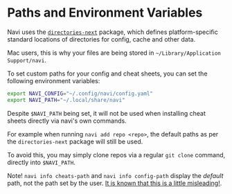 # Paths and Environment Variables

Navi uses the [`directories-next`](https://crates.io/crates/directories-next) package, which 
defines platform-specific standard locations of directories for config, cache and other data.

Mac users, this is why your files are being stored in `~/Library/Application Support/navi`.

To set custom paths for your config and cheat sheets, you can set the following
environment variables:

```zsh
export NAVI_CONFIG="~/.config/navi/config.yaml"
export NAVI_PATH="~/.local/share/navi"
```
Despite `$NAVI_PATH` being set, it will not be used when installing cheat
sheets directly via navi's own commands. 

For example when running `navi add repo <repo>`, the default paths as per the `directories-next` 
package will still be used.

To avoid this, you may simply clone repos via a regular `git clone` command,
directly into `$NAVI_PATH`.

Note! `navi info cheats-path` and `navi info config-path` display the *default* path, not 
the path set by the user. [It is known that this is a little misleading!](https://github.com/denisidoro/navi/issues/664#issuecomment-1004721178).
